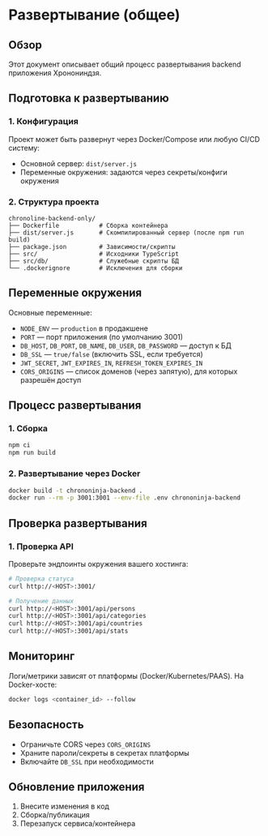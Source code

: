 # Развертывание (общее)

## Обзор

Этот документ описывает общий процесс развертывания backend приложения Хронониндзя.

## Подготовка к развертыванию

### 1. Конфигурация

Проект может быть развернут через Docker/Compose или любую CI/CD систему:

- Основной сервер: `dist/server.js`
- Переменные окружения: задаются через секреты/конфиги окружения

### 2. Структура проекта

```
chronoline-backend-only/
├── Dockerfile           # Сборка контейнера
├── dist/server.js       # Скомпилированный сервер (после npm run build)
├── package.json         # Зависимости/скрипты
├── src/                 # Исходники TypeScript
├── src/db/              # Служебные скрипты БД
└── .dockerignore        # Исключения для сборки
```

## Переменные окружения

Основные переменные:

- `NODE_ENV` — `production` в продакшене
- `PORT` — порт приложения (по умолчанию 3001)
- `DB_HOST`, `DB_PORT`, `DB_NAME`, `DB_USER`, `DB_PASSWORD` — доступ к БД
- `DB_SSL` — `true/false` (включить SSL, если требуется)
- `JWT_SECRET`, `JWT_EXPIRES_IN`, `REFRESH_TOKEN_EXPIRES_IN`
- `CORS_ORIGINS` — список доменов (через запятую), для которых разрешён доступ

## Процесс развертывания

### 1. Сборка

```bash
npm ci
npm run build
```

### 2. Развертывание через Docker

```bash
docker build -t chrononinja-backend .
docker run --rm -p 3001:3001 --env-file .env chrononinja-backend
```

## Проверка развертывания

### 1. Проверка API

Проверьте эндпоинты окружения вашего хостинга:

```bash
# Проверка статуса
curl http://<HOST>:3001/

# Получение данных
curl http://<HOST>:3001/api/persons
curl http://<HOST>:3001/api/categories
curl http://<HOST>:3001/api/countries
curl http://<HOST>:3001/api/stats
```

## Мониторинг

Логи/метрики зависят от платформы (Docker/Kubernetes/PAAS). На Docker-хосте:

```bash
docker logs <container_id> --follow
```

## Безопасность

- Ограничьте CORS через `CORS_ORIGINS`
- Храните пароли/секреты в секретах платформы
- Включайте `DB_SSL` при необходимости

## Обновление приложения

1. Внесите изменения в код
2. Сборка/публикация
3. Перезапуск сервиса/контейнера
